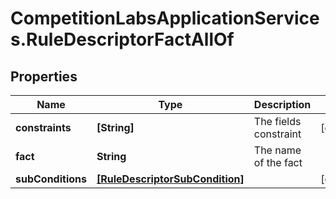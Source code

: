 # CompetitionLabsApplicationServices.RuleDescriptorFactAllOf

## Properties

Name | Type | Description | Notes
------------ | ------------- | ------------- | -------------
**constraints** | **[String]** | The fields constraint | [optional] 
**fact** | **String** | The name of the fact | 
**subConditions** | [**[RuleDescriptorSubCondition]**](RuleDescriptorSubCondition.md) |  | [optional] 


